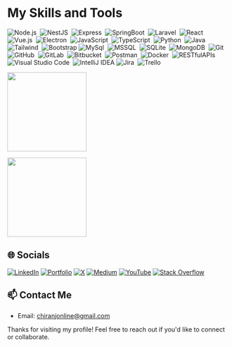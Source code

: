 <!---*# Hello, I'm Chiran Jeewantha! 👋

Welcome to my GitHub profile! I'm an Associate Software Engineer from Sri Lanka. Here's a bit about me:-->

# My Skills and Tools

![Node.js](https://img.shields.io/badge/-Node.js-05122A?style=flat&logo=node.js)&nbsp;
![NestJS](https://img.shields.io/badge/-NestJS-05122A?style=flat&logo=nestjs)&nbsp;
![Express](https://img.shields.io/badge/-Express-05122A?style=flat&logo=express)&nbsp;
![SpringBoot](https://img.shields.io/badge/-SpringBoot-05122A?style=flat&logo=springboot)&nbsp;
![Laravel](https://img.shields.io/badge/-Laravel-05122A?style=flat&logo=laravel)&nbsp;
![React](https://img.shields.io/badge/-React-05122A?style=flat&logo=react)&nbsp;
![Vue.js](https://img.shields.io/badge/-Vue.js-05122A?style=flat&logo=vue.js)&nbsp;
![Electron](https://img.shields.io/badge/-Electron-05122A?style=flat&logo=electron)&nbsp;
![JavaScript](https://img.shields.io/badge/-JavaScript-05122A?style=flat&logo=javascript)&nbsp;
![TypeScript](https://img.shields.io/badge/-TypeScript-05122A?style=flat&logo=typescript)&nbsp;
![Python](https://img.shields.io/badge/-Python-05122A?style=flat&logo=python)&nbsp;
![Java](https://img.shields.io/badge/-Java-05122A?style=flat&logo=Java&logoColor=FFA518)&nbsp;
![Tailwind](https://img.shields.io/badge/-Tailwind-05122A?style=flat&logo=tailwind)&nbsp;
![Bootstrap](https://img.shields.io/badge/-Bootstrap-05122A?style=flat&logo=bootstrap&logoColor=563D7C)
![MySql](https://img.shields.io/badge/-MySql-05122A?style=flat&logo=mysql)&nbsp;
![MSSQL](https://img.shields.io/badge/-MSSQL-05122A?style=flat&logo=microsoft-sql-server)&nbsp;
![SQLite](https://img.shields.io/badge/-SQLite-05122A?style=flat&logo=sqlite)&nbsp;
![MongoDB](https://img.shields.io/badge/-MongoDB-05122A?style=flat&logo=mongodb)&nbsp;
![Git](https://img.shields.io/badge/-Git-05122A?style=flat&logo=git)&nbsp;
![GitHub](https://img.shields.io/badge/-GitHub-05122A?style=flat&logo=github)&nbsp;
![GitLab](https://img.shields.io/badge/-GitLab-05122A?style=flat&logo=gitlab)&nbsp;
![Bitbucket](https://img.shields.io/badge/-Bitbucket-05122A?style=flat&logo=bitbucket)&nbsp;
![Postman](https://img.shields.io/badge/-Postman-05122A?style=flat&logo=postman)&nbsp;
![Docker](https://img.shields.io/badge/-Docker-05122A?style=flat&logo=docker)&nbsp;
![RESTfulAPIs](https://img.shields.io/badge/-RESTfulAPIs-05122A?style=flat&logo=RESTfulAPIs)&nbsp;
![Visual Studio Code](https://img.shields.io/badge/-Visual%20Studio%20Code-05122A?style=flat&logo=visual-studio-code&logoColor=007ACC)&nbsp;
![IntelliJ IDEA](https://img.shields.io/badge/-IntelliJ%20IDEA-05122A?style=flat&logo=intellij-idea&logoColor=007ACC)
![Jira](https://img.shields.io/badge/-Jira-05122A?style=flat&logo=jira)&nbsp;
![Trello](https://img.shields.io/badge/-Trello-05122A?style=flat&logo=trello)&nbsp;


<!---*
### Visitor's count 👀
<p align="left"><img src="https://profile-counter.glitch.me/Chikuu98/count.svg" alt="Chikuu98 :: Visitor's Count" /></p>
<br/>
-->

<p>
<a href="https://github.com/Chikuu98">
<!--   <img height="180em" src="https://github-readme-stats-eight-theta.vercel.app/api?username=Chikuu98&show_icons=true&theme=algolia&include_all_commits=true&count_private=true"/> -->
  <img height="180em" src="https://github-readme-streak-stats.herokuapp.com/?user=Chikuu98&theme=algolia"/>
</a>
</p>
<img height="180em" src="https://github-readme-stats-eight-theta.vercel.app/api/top-langs/?username=Chikuu98&layout=compact&langs_count=8&theme=algolia"/>


## 🌐 Socials
[![LinkedIn](https://img.shields.io/badge/LinkedIn-blue?style=for-the-badge&logo=linkedin)](https://www.linkedin.com/in/chiranj98/)
[![Portfolio](https://img.shields.io/badge/Portfolio-1E88E5?style=for-the-badge&logo=githubpages&logoColor=white)](https://chikuu98.github.io/portfolio/)
[![X](https://img.shields.io/badge/X-black?style=for-the-badge&logo=x)](https://twitter.com/chikuu98)
[![Medium](https://img.shields.io/badge/Medium-black?style=for-the-badge&logo=medium)](https://chiranjonline.medium.com/)
[![YouTube](https://img.shields.io/badge/YouTube-red?style=for-the-badge&logo=youtube)](https://youtube.com/@ChiranJ)
[![Stack Overflow](https://img.shields.io/badge/Stack%20Overflow-FE7A16?style=for-the-badge&logo=stack-overflow&logoColor=white)](https://stackoverflow.com/users/16766165/chiran-jeewantha)

## 📫 Contact Me
- Email: chiranjonline@gmail.com

Thanks for visiting my profile! Feel free to reach out if you'd like to connect or collaborate.
